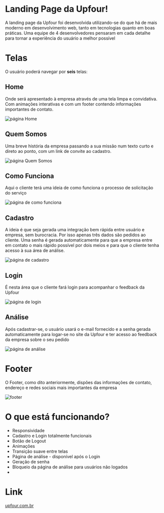 # Landing Page da Upfour!

A landing page da Upfour foi desenvolvida utilizando-se do que há de mais moderno em desenvolvimento web, tanto em tecnologias quanto em boas práticas.
Uma equipe de 4 desenvolvedores pensaram em cada detalhe para tornar a experiência do usuário a melhor possível


# Telas

O usuário poderá navegar por **seis** telas:

## Home

Onde será apresentado à empresa através de uma tela limpa e convidativa. Com animações interativas e com um footer contendo informações importantes de contato.

![página Home](https://lh3.googleusercontent.com/SY78g6F-IyR5cp8Sfj3oqpKXcjm6utrzT0HTjIcG3R8tjjHudpDQL8rpIt3YhuPUmkdPo-rPHvn31ZDWr_e5FWZMNUMS6qYvAZTc5IZSEkMjRJ8B9w5sNm8Vzb3N8BrH5kaaD3cSWI-G8Z1qCg8YcH_1FgsvHn1q8FvJc1h4XXQecvvPP78Vt3SJkE_DELw8fymcqQX3JEWex6WiTttkgm1pXVh_udnWDuyVkKFKYV17EdRYBmtNZjd_ZosuXb5kQF4HywR5OUpmoIU773HU_Ni_UKQCrszVqEXCKljtwdxutCTbTNYuRQEbzb6xodmEIL0GCmQ4Azes5efjFO9IeWomMZGV88JAEsxXHua4AupOOzM-CtSNKUDJeQvwZblJ8YT5jhOfR49fq3Mn2J4mDegK1-GphgK5Ukm2NSNi6bEPZaOCvipmuD4qTWY_0wHgnt6BtYqZBoHgPEHtYdw6sdm-Oc88PlnUsDg-JMxJbOtX1gjU66FPh6SW6etVoadM_BkSnlKvDCF3rIDMaYLRigms08_A9KJNRHKQJu-mph9Fz7GlhGLcS1fT7dGWaUEHs7q0O_sT-_rwTFWGEFwWFBB1FmOLnfxtYEPKqSPhfredV1BFZJApJTBQAd1IRjv6kkv-XWx4x_G9DBg22ZILtZ0bosVVETpX2vCwFz-zhL3xxoPClapc2Oye_rn9hFwWeJiKfXuweWvcddx7TVyhCQ=w1366-h637-no?authuser=0)

## Quem Somos

Uma breve história da empresa passando a sua missão num texto curto e direto ao ponto, com um link de convite ao cadastro.

![página Quem Somos](https://lh3.googleusercontent.com/lyd10Izu_X5SG7Z3ISQ84fQJsU7uYBnmao1cr9pH3o8fwB7nApQr5MjMapoE7ytCcg3XOZe_Fv0OQCMz3PW5drV5lvOJ-DujP50_VdbUneTS4uEKDxYbWcZCk7yJpkeUxAKrd4go12iHn2EUsabzPpLAG_AXNWB9bfu1b_HRVusQ-LJ2AOikYX449E5DyS_OxI9SWHJaIvvjjWcE7dhUVuidB9DNDO_G6UyFqcU_WfdZEksdZyrd0mDzyaBWw3v6Jsz3e6u7oPEMh9Nt3OdBhUVkqX30HT9UFs8hWxyGDhIHgYz2oXGrUot0BXUJiEopDQXRNl5H7TfeNuf2r4X8lTgss_8pFDjAqIrnue-56QePKSBgWCwt2v6A7XT014g_YSWgcJKT1jA6JRon7y6jzDvMLKEt-S_iXprJl0RoNHSxZNFtVdVyLC0QYrGEJ_FinUStpQryKEeNv8hZoYYarp3dlslqipmLQpBJXLtHCOajA3t6Y1iM360hA2-MvWj2GIoKeCkx8sCK0tjD91OoAI0b_-Us8gdqyVI63shrbPJ970orwiwL1c2YHz2SiOsowpLPOYUK7FKv0NxxMn_hIXZzS6b8bIJ41bv1CEOuZlHMovYBRPxR4QAmDow4vq1jnA3-OHycpDa5-FYfefoS57aEW_oWoO4QCCW3fma5z_3RLczuN5aQxGbAfEjBuCp4bsWNSCk68BUdBc_EnL4hLQ=w1355-h568-no?authuser=0)


## Como Funciona

Aqui o cliente terá uma ideia de como funciona o processo de solicitação do serviço

![página de como funciona](https://lh3.googleusercontent.com/yiRN4gKxfZzP2RtK1mvT6UR3Dv0mLCbRrCx5P25R3nV0hjXgoCzQRHD2f6Omsli9__z9FwnuOPrtU_C5yNaYrA7ieW5w3PkxAJrBHBjCpD5r6Tvhid9TKCyXUHQ1h6EvDai3JXG0IWVUH5nKuXOiGqhGJRBeaTWQaJSB6188LfcjsB-9VH5T5RGGvxnUjRqswIs6zAjpggwTkfW9QqIJnPYuW5-cnL9CuDWA6GeXNGi1vYsrIViqMz5L3Bo4vkNVU8qDDm9Kl5-HFe6aqN9_QrldFssbsZS8m99lREwtHSv942URk7vtXgAPJ7F7gzTdo5wJMWuZUHUqmBlK1y6N4ff36EXYp_OyQt35YWbSEvod1Pu8SIc30h9zjua_k-KpYOJy42-voCGfSBiaDPcTCaflglZkTpWXg16t8FxzOPqDP-5QIZjlwQlzfbgLwdcJSilLAA9YVbVDknbkRG8frnzcBlXcdf-9z25e0d3AOEYKnpTrA3W0LwYz8zeAUZiWw0NaTkIBBSoXGFmkEYEU36Bud-KFU1S_WIPNOXF4-1y4Y0HWlkHz3kJe-T2Hivcpn0-sCxhwTF9bS22Tej0bLyl8pFtWTnpMWkcLnsOL1Y1pV9XJDZsAi9_3YwI8Sq4C5oafYMbTL2UwfJp565wrI5hTaXJH8NQS5HYwHkpBIkNFAM7iezKm1QHb1bvMuyhYPSVNJEg7d4A7dBy6Mmis2Q=w1366-h633-no?authuser=0)

## Cadastro

A ideia é que seja gerada uma integração bem rápida entre usuário e empresa, sem burocracia. Por isso apenas três dados são pedidos ao cliente. Uma senha é gerada automaticamente para que a empresa entre em contato o mais rápido possível por dois meios e para que o cliente tenha acesso à sua área de análise.

![página de cadastro](https://lh3.googleusercontent.com/YxYabZ8R0cjp6ct0qJ11UEotW9xIe7AZW4joGYtr6Bu80XbBS3gJO2g_h6RY95QkpJ2UpqI_cchV8eg6fYnyhJPLEmQL3eYwRo5KnYG-_ZiYVedSmnmA8w8iWPfNhHWth-9PMM-XGd9-W4kfhuV_9ePJL0SJqNgJJ-tGRsYflLUKO3D-Z3Fo-rO2K195t_qOod9HIUrKrjuhbgRkDmzAVKIyHh8nhvha6bpl9TQATUjdG8D9begf3vABtZ8j3qmUshxlMpRSnXDEmoAyNmEdEyK_yJOJ1L01nzPXp2DESqoPD_WtXFmqvDMQq2cy691ZvAHxm6bTiAdOFh4unXBCimd329kLcj-8XF-6joV5GwYghREiKJ6G0L5yqqU-XeCu5Z-Lgu155GLuCBfmFyrViRXU-Om_sSVRrLWaABXdh-l9yagGTbeWO5kJF0dejqCNe3bPvDaovePHG3UMu4jcCnauVQx_T2HK54ZYBm4anczxVN5pCS9orqdGYBMHAMvuwNTiobJSdMjXuow4hiIquYitfI6NtngDdqX9VnTo1Hw66PnLGTPzhQBJ5h87jCWl7j4K9Xehm4ncGaYk2l_vVEEaV0INb4Z7W1Qj-2x3VOEGeuDaASQ7Ovx4dUNfmZNnzVcuMjlNWxngpHao8-1A39EjMigD8ZpZwaOyTPDUtH4VPx7vTzBW2wdkgvLeKcUK6d07aTSEkSGBeGVEJ7Gc8g=w1366-h529-no?authuser=0)



## Login

É nesta área que o cliente fará login para acompanhar o feedback da Upfour

![página de login](https://lh3.googleusercontent.com/P5YChTMPPDxN0DOqfQy86jvKnGFLwIIthvT2Q9nGZ-O7kpnefJkleaTBcn6pdHXAnAF51QEp_m9DZ99ZeqSSWWPvj1eM3WhqdHzHs4QSfRCNYXw0t-rNH8rLHFBIEjm2o78xTwZ8b0ngR70M0sF9zLQgs2XCEMDhVj59LmFrWgCSf7RFZGdHYpC0wHotMXDsRyGoaxS9fI7byLxD1Z3luXAHgjKO5M3JJMZhVrzjM6ZONMpuWZ-bpwqCl1YayPG5-V6a5v2YUYRnMLa2oEntPHoMctEqWh9tVJ7YlQCUUzRtaF56-_TVKCGOGO4TIoIprV4stPDukPlYacI_WNETlL_3i-iYITiWZy_C3G6X41gwxwAQq4V69Wa1Pl3cktnSRgAXJW-EJTV8E0m96FNrWU24_9VwmHp7x-5lVlBP6h9xoGO3rgw3VibXEZ5v27rV1RQPt64EwoSXyweOfWDf3mXn8W0be1iSrSTwSFsiMgGzGyvDF7-2PQrTRm07yAoBg87fzlTJizTYotAESuah5HwImkVsN5xRm1MMiCvtcLeuoPC3wiTGmo5LBAAt1N3KqTL27eK60e9BC-9mRIs26kZzaNPAKrs5SZ-a7Bh5lNr12ReGh0hg_DEVsN3hUVMaQRYku7KN0zl1c_ZTnvR8XG6NeVhkmEJ5dqFpWs-QKTJCsvVl0AZU4Vp0pKZYPIILdivGqXM8ckF6lr7P9WIZ3w=w1366-h504-no?authuser=0)

## Análise

Após cadastrar-se, o usuário usará o e-mail fornecido e a senha gerada automaticamente para logar-se no site da Upfour e ter acesso ao feedback da empresa sobre o seu pedido

![página de análise](https://lh3.googleusercontent.com/mzkhCSsjXea5sbnKPdUJht88U9ByX-TnWAy_qzky9MGVdTvf1eYMgYOG1JcjalBfxm3iBvNuvhhJhLBrljpjJNkILdjQtoNSzwJ-NnajvViEiDhH1ss-55rf_9F3osJJRQweSWxzcpsOV_Vsls1rwcJJT3DDWvd9wjXEBrFW_RMqVadjyjY8AYrxVmSExPTgFzFzHP05xZy8VVQC58YMb5khc6E3CsZZHd0mPlIw0j22QLmL1Atq3a3AfEgDBYOuYC5wTv-hKVvuVLoTGF3lCc3p9AX1e8PReqitF9gZjYBbbagWIhUAKEIandWKklOzrBq-C88kB6AFYGA4ab9cyg04knVqVUFoDuIH5sCuH8At9oaHOT5A6pKu4kdFgtqKCndf6_nHR3X9dmTv2HuqoWd6gXHvuod6vA4y18Q7saSXYgaCE33TODjimJ3Bim_KznFLS1leRRYfqULOPAWmEo2D7Ra3dfhzKILorTY24bQ9aUYLhUmlhyI38MA63OBQq-hB_5nLmfMSuPGQr-02gVCZu3UF0yCmkD9G6-dm3IeCxzcVEHL9z31ZskmB-_VxPdP6Wgf33eKPUEgXPtcYPmQQ4jl6Jv8NhEulV--afTja8n88zVvF6mgMVlLyifgHfWybpi_FIEkz2351Su-0W1AwXMxTOkyRuSzTjobLWeqW9uQ3syyFg7sBg0CmKCypTWVTKR0KbtJKtWCt6pAmSxs=w1366-h632-no?authuser=0)

# Footer
O Footer, como dito anteriormente, dispões das informações de contato, endereço e redes sociais mais importantes da empresa

![footer](https://lh3.googleusercontent.com/kvXCWXwFexYaMUrMnAB2eXUowcOfiutnPuXaMqM24tbde_VrXAQRbfrcnfF0QINAQ69jTfiLbs-vFknBzyvjpsNv6PajVVBwIdQzxcpOkSOaZYDtkB4yH_H8bhiFgcMcxcjU3NK4CGFCru9JDRk1AvNPgpgsitHiUjepRiC2vUD3D3KjeeoucZuP7F_HnXW7De_YDSplg2KKG73APro6P9v6jnlHvPbBPQjOZicFHns34ROGEiJTBVvRCd2t90HHuWANP3sAc9UFApttq2pXOOUc3m4SeSZRT_VD1NIsF6CIl-Nl8xbH7p7GLnuUFGkYib35R_BN3Bg64LxMZ_ji4An6b68bTJiEAV6yvr7wGQtGOSwru2zuTqLEczbdzR5wv0taRln6MCgoPvXjNskh0xOlRm2OeMRpqrxHyoMuLXJp0zN0shzKY0Ik13gN9avDqONIGdfZ3twE-N99tsIs2IrxoTAJeLs9AJXq_TqIZ6q-zSnss8HnPPMuRl1SDWnkp6ufBpgrFR_qWcI2E8dpOD4ERu64NNPTVJA1hdM6dv5ghdErxBi45Cf0I2olk67FiU_6NMdVYxoo0zHz9z_hzeLZ4y_tXQ911txi3hZNWDs_lcy6z0f-YUpG6wrxFIfnUarWpPbqNIZqWGLoxU3_YqqqGSEce_JfPUY8Hubi6s3iRYHZNK7fxT7uNpXAhO9NTcCEUBq4opMfrmsfVuEMIw=w803-h230-no?authuser=0)

# O que está funcionando?

* Responsividade
* Cadastro e Login totalmente funcionais
* Botão de Logout
* Animações
* Transição suave entre telas
* Página de análise - disponível após o Login
* Geração de senha
* Bloqueio da página de análise para usuários não logados
* 
# Link
[upfour.com.br](http://fanatical-market.surge.sh)
